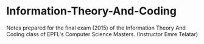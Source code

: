 # Information-Theory-And-Coding
Notes prepared for the final exam (2015) of the Information Theory And Coding class of EPFL's Computer Science Masters. (Instructor Emre Telatar)
